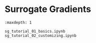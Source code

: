 # Surrogate Gradients

```{toctree}
:maxdepth: 1

sg_tutorial_01_basics.ipynb
sg_tutorial_02_customizing.ipynb
```


